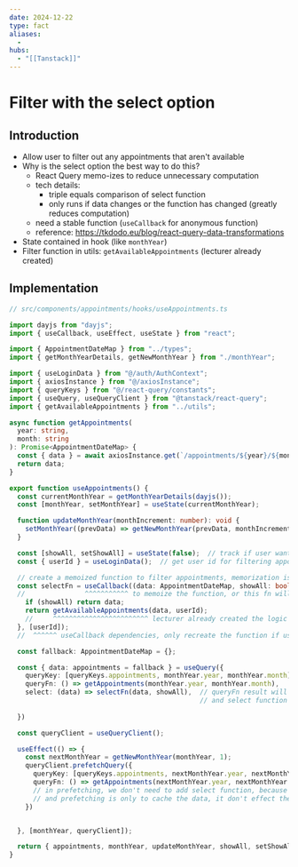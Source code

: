 ```yaml
---
date: 2024-12-22
type: fact
aliases:
  -
hubs:
  - "[[Tanstack]]"
---
```


# Filter with the select option

## Introduction

- Allow user to filter out any appointments that aren't available
- Why is the select option the best way to do this?
    - React Query memo-izes to reduce unnecessary computation
    - tech details:
        - triple equals comparison of select function
        - only runs if data changes or the function has changed (greatly reduces computation)
    - need a stable function (`useCallback` for anonymous function)
    - reference: https://tkdodo.eu/blog/react-query-data-transformations   
- State contained in hook (like `monthYear`)
- Filter function in utils: `getAvailableAppointments` (lecturer already created)


## Implementation

```ts
// src/components/appointments/hooks/useAppointments.ts

import dayjs from "dayjs";
import { useCallback, useEffect, useState } from "react";

import { AppointmentDateMap } from "../types";
import { getMonthYearDetails, getNewMonthYear } from "./monthYear";

import { useLoginData } from "@/auth/AuthContext";
import { axiosInstance } from "@/axiosInstance";
import { queryKeys } from "@/react-query/constants";
import { useQuery, useQueryClient } from "@tanstack/react-query";
import { getAvailableAppointments } from "../utils";

async function getAppointments(
  year: string,
  month: string
): Promise<AppointmentDateMap> {
  const { data } = await axiosInstance.get(`/appointments/${year}/${month}`);
  return data;
}

export function useAppointments() {
  const currentMonthYear = getMonthYearDetails(dayjs());
  const [monthYear, setMonthYear] = useState(currentMonthYear);

  function updateMonthYear(monthIncrement: number): void {
    setMonthYear((prevData) => getNewMonthYear(prevData, monthIncrement));
  }

  const [showAll, setShowAll] = useState(false);  // track if user wants to see all appointments
  const { userId } = useLoginData();  // get user id for filtering appointments

  // create a memoized function to filter appointments, memorization is important to reduce unnecessary computation
  const selectFn = useCallback((data: AppointmentDateMap, showAll: boolean) => {
  //               ^^^^^^^^^^^ to memoize the function, or this fn will be recreated on every times this hook is called
    if (showAll) return data;
    return getAvailableAppointments(data, userId);
    //     ^^^^^^^^^^^^^^^^^^^^^^^^ lecturer already created the logic of filtering appointments, we just use it to filter the appointments
  }, [userId]);
  //  ^^^^^^ useCallback dependencies, only recreate the function if userId changes

  const fallback: AppointmentDateMap = {};

  const { data: appointments = fallback } = useQuery({
    queryKey: [queryKeys.appointments, monthYear.year, monthYear.month],
    queryFn: () => getAppointments(monthYear.year, monthYear.month),
    select: (data) => selectFn(data, showAll),  // queryFn result will be passed to select function
                                                // and select function result will be stored in `data` property
                                                  
  })

  const queryClient = useQueryClient();

  useEffect(() => {
    const nextMonthYear = getNewMonthYear(monthYear, 1);
    queryClient.prefetchQuery({
      queryKey: [queryKeys.appointments, nextMonthYear.year, nextMonthYear.month],
      queryFn: () => getAppointments(nextMonthYear.year, nextMonthYear.month)
      // in prefetching, we don't need to add select function, because select function is only used to filter the data, it don't effect the cache
      // and prefetching is only to cache the data, it don't effect the `data` property of the useQuery hook
    })


  }, [monthYear, queryClient]);

  return { appointments, monthYear, updateMonthYear, showAll, setShowAll };
}

```
